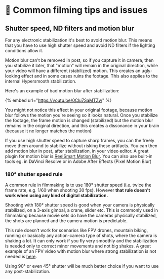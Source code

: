 # 📸 Common filming tips and issues

## Shutter speed, ND filters and motion blur

For any electronic stabilization it's best to avoid motion blur. This means that you have to use high shutter speed and avoid ND filters if the lighting conditions allow it.

Motion blur can't be removed in post, so if you capture it in camera, then you stabilize it later, that "motion" will remain in the original direction, while your video will have a different (stabilized) motion. This creates an ugly-looking effect and in some cases ruins the footage. This also applies to the internal Hypersmooth stabilization.

Here's an example of bad motion blur after stabilization:

{% embed url="https://youtu.be/0Clu7SaMTZw" %}

You might not notice this effect in your original footage, because motion blur follows the motion you're seeing so it looks natural. Once you stabilize the footage, the frame motion is changed (stabilized) but the motion blur remains in the original direction, and this creates a dissonance in your brain (because it no longer matches the motion)

If you use high shutter speed to capture sharp frames, you can the freely move them around to stabilize without risking these artifacts. You can then add motion blur in post, after stabilization, in your video editor. A great plugin for motion blur is [ReelSmart Motion Blur](https://revisionfx.com/products/rsmb/). You can also use built-in tools eg. in DaVinci Resolve or in Adobe After Effects (Pixel Motion Blur)

### 180° shutter speed rule

A common rule in filmmaking is to use 180° shutter speed (i.e. twice the frame rate, e.g. 1/60 when shooting 30 fps). However **that rule doesn't work when using any kind of digital stabilization.**

Shooting with 180° shutter speed is good when your camera is physically stabilized, on a 3-axis gimbal, a crane, slider etc. This is commonly used in filmmaking because movie sets do have the cameras physically stabilized, the shots are planned and the camera motion is predictable.

This rule doesn't work for scenarios like FPV drones, mountain biking, running or basically any action-camera type of shots, where the camera is shaking a lot. It can only work if you fly very smoothly and the stabilization is needed only to correct minor movements and not big shakes. A great example of an FPV video with motion blur where strong stabilization is not needed is [here](https://www.youtube.com/watch?v=VjvmY-0mk5s).

Using 90° or even 45° shutter will be much better choice if you want to use any post-stabilization.
